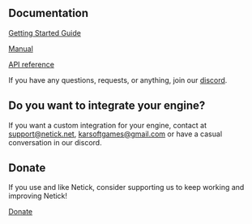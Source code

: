 
## Documentation

[Getting Started Guide](articles/getting-started-guide/0-overview.html)

[Manual](articles/understanding-client-server-model.html)

[API reference](api/index.html) 

<!-- 
## Getting Started

### Unity

> [!Video https://www.youtube.com/embed/QdFDaKai96E]

### Godot

> [!Video https://www.youtube.com/embed/eqDv8rPnYwk] -->

If you have any questions, requests, or anything, join our [discord](https://discord.com/invite/uV6bfG66Fx).

## Do you want to integrate your engine?

If you want a custom integration for your engine, contact at <support@netick.net>, <karsoftgames@gmail.com> or have a casual conversation in our discord.

## Donate

If you use and like Netick, consider supporting us to keep working and improving Netick!

[Donate](https://www.patreon.com/user?u=82493081)
